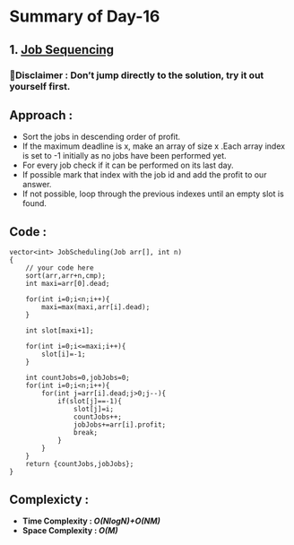 # Summary of Day-16

## 1. [Job Sequencing](https://practice.geeksforgeeks.org/problems/job-sequencing-problem-1587115620/1#)

### 🚨Disclaimer : Don’t jump directly to the solution, try it out yourself first.

## Approach :
* Sort the jobs in descending order of profit.
* If the maximum deadline is x, make an array of size x .Each array index is set to -1 initially as no jobs have been performed yet.
* For every job check if it can be performed on its last day.
* If possible mark that index with the job id and add the profit to our answer.
* If not possible, loop through the previous indexes until an empty slot is found.

## Code :
```
vector<int> JobScheduling(Job arr[], int n)
{
    // your code here
    sort(arr,arr+n,cmp);
    int maxi=arr[0].dead;

    for(int i=0;i<n;i++){
        maxi=max(maxi,arr[i].dead);
    }

    int slot[maxi+1];

    for(int i=0;i<=maxi;i++){
        slot[i]=-1;
    }

    int countJobs=0,jobJobs=0;
    for(int i=0;i<n;i++){
        for(int j=arr[i].dead;j>0;j--){
            if(slot[j]==-1){
                slot[j]=i;
                countJobs++;
                jobJobs+=arr[i].profit;
                break;
            }
        }
    }
    return {countJobs,jobJobs};
}
```

## Complexicty :
* **Time Complexity : *O(NlogN)+O(NM)***
* **Space Complexity : *O(M)***
